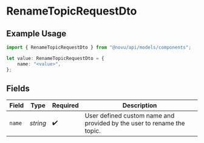 # RenameTopicRequestDto

## Example Usage

```typescript
import { RenameTopicRequestDto } from "@novu/api/models/components";

let value: RenameTopicRequestDto = {
    name: "<value>",
};
```

## Fields

| Field                                                                  | Type                                                                   | Required                                                               | Description                                                            |
| ---------------------------------------------------------------------- | ---------------------------------------------------------------------- | ---------------------------------------------------------------------- | ---------------------------------------------------------------------- |
| `name`                                                                 | *string*                                                               | :heavy_check_mark:                                                     | User defined custom name and provided by the user to rename the topic. |